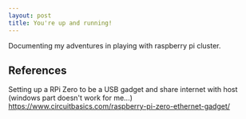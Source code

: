 ```yaml
---
layout: post
title: You're up and running!
---
```

Documenting my adventures in playing with raspberry pi cluster.

## References
Setting up a RPi Zero to be a USB gadget and share internet with host (windows part doesn't work for me...)
https://www.circuitbasics.com/raspberry-pi-zero-ethernet-gadget/
